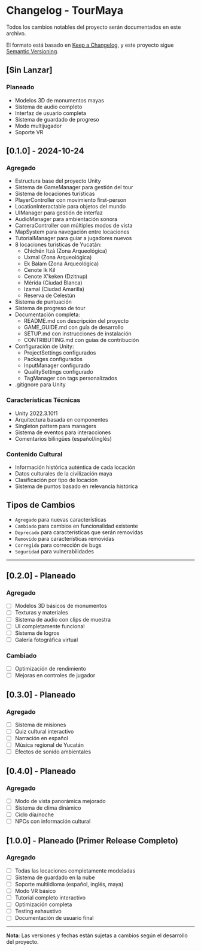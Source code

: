 # Changelog - TourMaya

Todos los cambios notables del proyecto serán documentados en este archivo.

El formato está basado en [Keep a Changelog](https://keepachangelog.com/es-ES/1.0.0/),
y este proyecto sigue [Semantic Versioning](https://semver.org/lang/es/).

## [Sin Lanzar]

### Planeado
- Modelos 3D de monumentos mayas
- Sistema de audio completo
- Interfaz de usuario completa
- Sistema de guardado de progreso
- Modo multijugador
- Soporte VR

## [0.1.0] - 2024-10-24

### Agregado
- Estructura base del proyecto Unity
- Sistema de GameManager para gestión del tour
- Sistema de locaciones turísticas
- PlayerController con movimiento first-person
- LocationInteractable para objetos del mundo
- UIManager para gestión de interfaz
- AudioManager para ambientación sonora
- CameraController con múltiples modos de vista
- MapSystem para navegación entre locaciones
- TutorialManager para guiar a jugadores nuevos
- 8 locaciones turísticas de Yucatán:
  - Chichén Itzá (Zona Arqueológica)
  - Uxmal (Zona Arqueológica)
  - Ek Balam (Zona Arqueológica)
  - Cenote Ik Kil
  - Cenote X'keken (Dzitnup)
  - Mérida (Ciudad Blanca)
  - Izamal (Ciudad Amarilla)
  - Reserva de Celestún
- Sistema de puntuación
- Sistema de progreso de tour
- Documentación completa:
  - README.md con descripción del proyecto
  - GAME_GUIDE.md con guía de desarrollo
  - SETUP.md con instrucciones de instalación
  - CONTRIBUTING.md con guías de contribución
- Configuración de Unity:
  - ProjectSettings configurados
  - Packages configurados
  - InputManager configurado
  - QualitySettings configurado
  - TagManager con tags personalizados
- .gitignore para Unity

### Características Técnicas
- Unity 2022.3.10f1
- Arquitectura basada en componentes
- Singleton pattern para managers
- Sistema de eventos para interacciones
- Comentarios bilingües (español/inglés)

### Contenido Cultural
- Información histórica auténtica de cada locación
- Datos culturales de la civilización maya
- Clasificación por tipo de locación
- Sistema de puntos basado en relevancia histórica

## Tipos de Cambios

- `Agregado` para nuevas características
- `Cambiado` para cambios en funcionalidad existente
- `Deprecado` para características que serán removidas
- `Removido` para características removidas
- `Corregido` para corrección de bugs
- `Seguridad` para vulnerabilidades

---

## [0.2.0] - Planeado

### Agregado
- [ ] Modelos 3D básicos de monumentos
- [ ] Texturas y materiales
- [ ] Sistema de audio con clips de muestra
- [ ] UI completamente funcional
- [ ] Sistema de logros
- [ ] Galería fotográfica virtual

### Cambiado
- [ ] Optimización de rendimiento
- [ ] Mejoras en controles de jugador

## [0.3.0] - Planeado

### Agregado
- [ ] Sistema de misiones
- [ ] Quiz cultural interactivo
- [ ] Narración en español
- [ ] Música regional de Yucatán
- [ ] Efectos de sonido ambientales

## [0.4.0] - Planeado

### Agregado
- [ ] Modo de vista panorámica mejorado
- [ ] Sistema de clima dinámico
- [ ] Ciclo día/noche
- [ ] NPCs con información cultural

## [1.0.0] - Planeado (Primer Release Completo)

### Agregado
- [ ] Todas las locaciones completamente modeladas
- [ ] Sistema de guardado en la nube
- [ ] Soporte multiidioma (español, inglés, maya)
- [ ] Modo VR básico
- [ ] Tutorial completo interactivo
- [ ] Optimización completa
- [ ] Testing exhaustivo
- [ ] Documentación de usuario final

---

**Nota**: Las versiones y fechas están sujetas a cambios según el desarrollo del proyecto.
